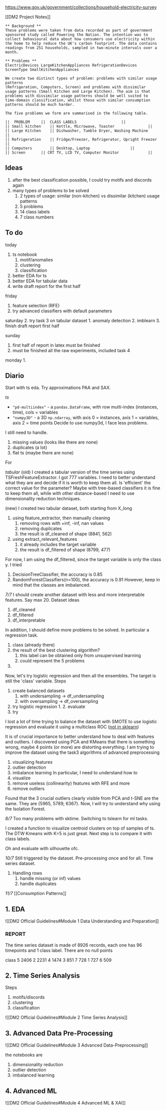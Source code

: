 https://www.gov.uk/government/collections/household-electricity-survey

[[DM2 Project Notes]]

```
** Background **
These problems were taken from data recorded as part of government sponsored study called Powering the Nation. The intention was to collect behavioural data about how consumers use electricity within the home to help reduce the UK's carbon footprint. The data contains readings from 251 households, sampled in two-minute intervals over a month.

** Problems **
ElectricDevices LargeKitchenAppliances RefrigerationDevices
ScreenType SmallKitchenAppliances

We create two distinct types of problem: problems with similar usage patterns
(Refrigeration, Computers, Screen) and problems with dissimilar
usage patterns (Small Kitchen and Large Kitchen). The aim is that
problems with dissimilar usage patterns should be well suited to
time-domain classification, whilst those with similar consumption
patterns should be much harder.

The five problems we form are summarised in the following table.

||	PROBLEM 	|| 	CLASS LABELS 					||
|| Small kitchen 	|| Kettle, Microwave, Toaster 				||
|| Large Kitchen 	|| Dishwasher, Tumble Dryer, Washing Machine 		||
|| Refrigeration 	|| Fridge/Freezer, Refrigerator, Upright Freezer 	||
|| Computers 		|| Desktop, Laptop 					||
|| Screen 		|| CRT TV, LCD TV, Computer Monitor 			||
```


## Ideas

1. after the best classification possible, I could try motifs and discords again
2. many types of problems to be solved
	1. 2 types of usage: similar (non-kitchen) vs dissimilar (kitchen) usage patterns
	2. 5 problems
	3. 14 class labels
	4. 7 class numbers



## To do

today
1. ts notebook
	1. motif/anomalies
	2. clustering
	3. classification
2. better EDA for ts
3. better EDA for tabular data
4. write draft report for the first half

friday
1. feature selection (RFE)
2. try advanced classifiers with default parameters

saturday
2. try task 3 on tabular dataset
	1. anomaly detection
	2. imblearn
3. finish draft report first half

sunday
1. first half of report in latex must be finished
2. must be finished all the raw experiments, included task 4

monday
1. 


## Diario

Start with ts eda.
Try approximations PAA and SAX.

*ts*
- `"pd-multiindex"` - a `pandas.DataFrame`, with row multi-index (instances, time), cols = variables
- `"numpy3D"` - a 3D `np.ndarray`, with axis 0 = instances, axis 1 = variables, axis 2 = time points
Decide to use numpy3d, I face less problems.

I still need to handle.
1. missing values (looks like there are none)
2. duplicates (a lot)
3. flat ts (maybe there are none)

For 


*tabular*
(old)
I created a tabular version of the time series using TSFreshFeatureExtractor.
I got 777 variables. I need to better understand what they are and decide if it is worth to keep them all. Is 'efficient' the correct value for the parameter?
Maybe with tree-based classifiers it is fine to keep them all, while with other distance-based I need to use dimensionality reduction techniques.

(new)
I created two tabular dataset, both starting from X_long
1. using feature_extractor, then manually cleaning
	1. removing rows with +inf, -inf, nan values
	2. removing duplicates
	3. the result is df_cleaned of shape (8841, 562)
3. using extract_relevant_features
	1. it already includes the target variable
	2. the result is df_filtered of shape (8799, 477)

For now, I am using the df_filtered, since the target variable is only the class y.
I tried
1. DecisionTreeClassifier, the accuracy is 0.85
2. RandomForestClassifiers(n=100), the accuracy is 0.91
However, keep in mind that the classes are imbalanced.

*7/7*
I should create another dataset with less and more interpretable features.
Say max 20.
Dataset ideas
1. df_cleaned
2. df_filtered
3. df_interpretable

In addition, I should define more problems to be solved.
In particular a regression task.
1. class (already there)
2. the result of the best clustering algorithm?
	1. this label can be obtained only from unsupervised learning
	2. could represent the 5 problems
3. 

Now, let's try logistic regression and then all the ensembles.
The target is still the 'class' variable.
Steps
1. create balanced datasets
	1. with undersampling -> df_undersampling
	2. with oversampling -> df_oversampling
2. try logistic regression
	1. 
	2. evaluate
4. try

I lost a lot of time trying to balance the dataset with SMOTE to use logistic regression and evaluate it using a multiclass ROC ([not in sklearn](https://scikit-learn.org/stable/auto_examples/model_selection/plot_roc.html#roc-curve-using-micro-averaged-ovr))

It is of crucial importance to better understand how to deal with features and outliers. I discovered using PCA and KMeans that there is something wrong, maybe 4 points (or more) are distorting everything.
I am trying to improve the dataset using the task3 algorithms of advanced preprocessing
1. visualizing features
2. outlier detection
3. imbalance learning
In particular, I need to understand how to
1. visualize
2. remove useless (collinearity) features with RFE and more
3. remove outliers

Found that the 3 crucial outliers clearly visible from PCA and t-SNE are the same. They are {5965, 5789, 6367}.
Now, I will try to understand why using the Isolation Forest.


*8/7*
Too many problems with sktime.
Switching to tslearn for ml tasks.

I created a function to visualize centroid clusters on top of samples of ts.
The DTW Kmeans with K=5 is just great.
Next step is to compare it with class labels.

Oh and evaluate with silhouette ofc.


*10/7*
Still triggered by the dataset.
Pre-processing once and for all.
Time series dataset.
1. Handling rows
	1. handle missing (or inf) values
	2. handle duplicates

*11/7*
[[Consumption Patterns]]


## 1. EDA

![[DM2 Official Guidelines#Module 1 Data Understanding and Preparation]]


### REPORT

The time series dataset is made of 8926 records, each one has 96 timepoints and 1 class label.
There are no null points

class
5    2406
2    2231
4    1474
3     851
7     728
1     727
6     509



## 2. Time Series Analysis
Steps
1. motifs/discords
2. clustering
3. classification

![[DM2 Official Guidelines#Module 2 Time Series Analysis]]


## 3.  Advanced Data Pre-Processing
![[DM2 Official Guidelines#Module 3 Advanced Data-Preprocessing]]

the notebooks are
1. dimensionality reduction
2. outlier detection
3. imbalanced learning




## 4. Advanced ML
![[DM2 Official Guidelines#Module 4 Advanced ML & XAI]]


